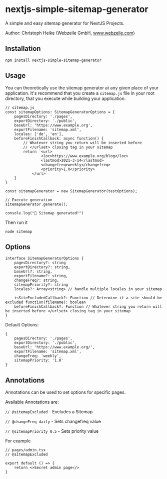# nextjs-simple-sitemap-generator

A simple and easy sitemap generator for NextJS Projects.

Author: Christoph Heike (Webzeile GmbH, www.webzeile.com)

## Installation

    npm install nextjs-simple-sitemap-generator

## Usage

You can theoretically use the sitemap generator at any given place of your application. It's recommend that you create a `sitemap.js` file in your root directory, that you execute while building your application.

    // sitemap.js
    const sitemapOptions: SitemapGeneratorOptions = {
        pagesDirectory: './pages',
        exportDirectory: './public',
        baseUrl: 'https://www.example.org',
        exportFilename: 'sitemap.xml',
        locales: ['de', 'en'],
        beforeFinishCallback: async function() {
            // Whatever string you return will be inserted before
            // </urlset> closing tag in your sitemap
            return `<url>
                    <loc>https://www.example.org/blog</loc>
                    <lastmod>2021-3-14</lastmod>
                    <changefreq>weekly</changefreq>
                    <priority>1.0</priority>
                </url>`
        }
    }

    const sitemapGenerator = new SitemapGenerator(testOptions);
    
    // Execute generation
    sitemapGenerator.generate();
    
    console.log("🎉 Sitemap generated!")

Then run it

    node sitemap

## Options

    interface SitemapGeneratorOptions {
        pagesDirectory?: string
        exportDirectory?: string,
        baseUrl?: string,
        exportFilename?: string,
        changeFreq?: string,
        sitemapPriority?: string
        locales?: Array<string> // handle multiple locales in your sitemap

        isSiteExcludedCallback?: Function // Determine if a site should be excluded function(fileName): boolean
        beforeFinishCallback?: Function // Whatever string you return will be inserted before </urlset> closing tag in your sitemap
    }

Default Options:

    {
        pagesDirectory: './pages',
        exportDirectory: './public',
        baseUrl: 'https://www.example.org/',
        exportFilename: 'sitemap.xml',
        changeFreq: 'weekly',
        sitemapPriority: '1.0'
    }

## Annotations

Annotations can be used to set options for specific pages.

Available Annotations are:

`// @sitemapExcluded` - Excludes a Sitemap

`// @changeFreq daily` - Sets changefreq value

`// @sitemapPriority 0.5` - Sets priority value


For example

    // pages/admin.tsx
    // @sitemapExcluded

    export default () => {
        return <>Secret admin page</>
    }


